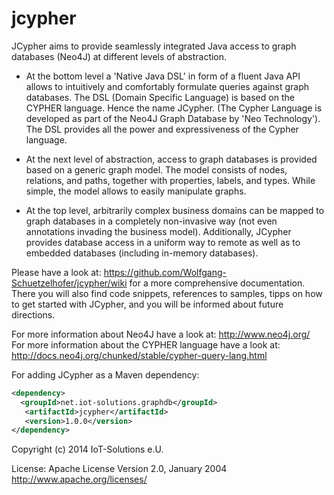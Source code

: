 jcypher
=======

JCypher aims to provide seamlessly integrated Java access to graph databases (Neo4J) at different levels of abstraction.

- At the bottom level a 'Native Java DSL' in form of a fluent Java API allows to intuitively and comfortably formulate queries against graph databases.
   The DSL (Domain Specific Language) is based on the CYPHER language. Hence the name JCypher.
   (The Cypher Language is developed as part of the Neo4J Graph Database by 'Neo Technology').
   The DSL provides all the power and expressiveness of the Cypher language.

- At the next level of abstraction, access to graph databases is provided based on a generic graph model.
   The model consists of nodes, relations, and paths, together with properties, labels, and types. While simple, the model allows to easily manipulate graphs.

- At the top level, arbitrarily complex business domains can be mapped to graph databases in a completely non-invasive way (not even annotations invading the business model).
   Additionally, JCypher provides database access in a uniform way to remote as well as to embedded databases (including in-memory databases).

Please have a look at: https://github.com/Wolfgang-Schuetzelhofer/jcypher/wiki for a more comprehensive documentation. There you will also find code snippets, references to samples, tipps on how
to get started with JCypher, and you will be informed about future directions.

For more information about Neo4J have a look at: http://www.neo4j.org/
</br>For more information about the CYPHER language have a look at: http://docs.neo4j.org/chunked/stable/cypher-query-lang.html

For adding JCypher as a Maven dependency:

```xml
<dependency>
  <groupId>net.iot-solutions.graphdb</groupId>
   <artifactId>jcypher</artifactId>
   <version>1.0.0</version>
</dependency>
```

Copyright (c) 2014 IoT-Solutions e.U.

License:
								Apache License
                           Version 2.0, January 2004
                        http://www.apache.org/licenses/